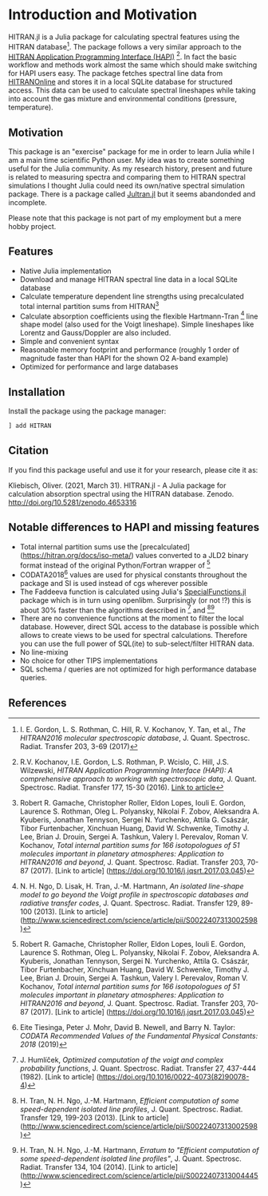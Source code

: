 # Introduction and Motivation

HITRAN.jl is a Julia package for calculating spectral features using the HITRAN database[^Gordon2017]. The package follows a very similar approach to the [HITRAN Application Programming Interface (HAPI)](https://github.com/hitranonline/hapi) [^Kochanov2016]. In fact the basic workflow and methods work almost the same which should make switching for HAPI users easy.
The package fetches spectral line data from [HITRANOnline](https://hitran.org) and stores it in a local SQLite database for structured access. This data can be used to calculate spectral lineshapes while taking into account the gas mixture and environmental conditions (pressure, temperature).

## Motivation

This package is an "exercise" package for me in order to learn Julia while I am a main time scientific Python user. My idea was to create something useful for the Julia community. As my research history, present and future is related to measuring spectra and comparing them to HITRAN spectral simulations I thought Julia could need its own/native spectral simulation package. There is a package called [Jultran.jl](https://github.com/jsbj/Jultran.jl) but it seems abandonded and incomplete.

Please note that this package is not part of my employment but a mere hobby project.

## Features

* Native Julia implementation
* Download and manage HITRAN spectral line data in a local SQLite database
* Calculate temperature dependent line strengths using precalculated total internal partition sums from HITRAN[^Gamache2017]
* Calculate absorption coefficients using the flexible Hartmann-Tran [^Ngo2013] line shape model (also used for the Voigt lineshape). Simple lineshapes like Lorentz and Gauss/Doppler are also included.
* Simple and convenient syntax
* Reasonable memory footprint and performance (roughly 1 order of magnitude faster than HAPI for the shown O2 A-band example)
* Optimized for performance and large databases

## Installation

Install the package using the package manager:

```julia
] add HITRAN
```

## Citation

If you find this package useful and use it for your research, please cite it as:

Kliebisch, Oliver. (2021, March 31). HITRAN.jl - A Julia package for calculation absorption spectral using the HITRAN database. Zenodo. http://doi.org/10.5281/zenodo.4653316

## Notable differences to HAPI and missing features

* Total internal partition sums use the [precalculated] (https://hitran.org/docs/iso-meta/) values converted to a JLD2 binary format instead of the original Python/Fortran wrapper of [^Gamache2017]
* CODATA2018[^Tiesinga2019] values are used for physical constants throughout the package and SI is used instead of cgs wherever possible
* The Faddeeva function is calculated using Julia's [SpecialFunctions.jl](https://github.com/JuliaMath/SpecialFunctions.jl) package which is in turn using openlibm. Surprisingly (or not !?) this is about 30% faster than the algorithms described in [^Humlíček1982] and [^Tran2013][^Tran2014]
* There are no convenience functions at the moment to filter the local database. However, direct SQL access to the database is possible which allows to create views to be used for spectral calculations. Therefore you can use the full power of SQL(ite) to sub-select/filter HITRAN data.
* No line-mixing
* No choice for other TIPS implementations
* SQL schema / queries are not optimized for high performance database queries.

## References

[^Gordon2017]: I. E. Gordon, L. S. Rothman, C. Hill, R. V. Kochanov, Y. Tan, et al., *The HITRAN2016 molecular spectroscopic database*, J. Quant. Spectrosc. Radiat. Transfer 203, 3-69 (2017)

[^Kochanov2016]: R.V. Kochanov, I.E. Gordon, L.S. Rothman, P. Wcislo, C. Hill, J.S. Wilzewski, *HITRAN Application Programming Interface (HAPI): A comprehensive approach to working with spectroscopic data*, J. Quant. Spectrosc. Radiat. Transfer 177, 15-30 (2016). [Link to article](http://dx.doi.org/10.1016/j.jqsrt.2016.03.005)

[^Gamache2017]: Robert R. Gamache, Christopher Roller, Eldon Lopes, Iouli E. Gordon, Laurence S. Rothman, Oleg L. Polyansky, Nikolai F. Zobov, Aleksandra A. Kyuberis, Jonathan Tennyson, Sergei N. Yurchenko, Attila G. Császár, Tibor Furtenbacher, Xinchuan Huang, David W. Schwenke, Timothy J. Lee, Brian J. Drouin, Sergei A. Tashkun, Valery I. Perevalov, Roman V. Kochanov, *Total internal partition sums for 166 isotopologues of 51 molecules important in planetary atmospheres: Application to HITRAN2016 and beyond*, J. Quant. Spectrosc. Radiat. Transfer 203, 70-87 (2017). [Link to article] (https://doi.org/10.1016/j.jqsrt.2017.03.045)

[^Ngo2013]: N. H. Ngo, D. Lisak, H. Tran, J.-M. Hartmann, *An isolated line-shape model to go beyond the Voigt profile in spectroscopic databases and radiative transfer codes*, J. Quant. Spectrosc. Radiat. Transfer 129, 89-100 (2013). [Link to article] (http://www.sciencedirect.com/science/article/pii/S0022407313002598)

[^Humlíček1982]: J. Humlíček, *Optimized computation of the voigt and complex probability functions*, J. Quant. Spectrosc. Radiat. Transfer 27, 437-444 (1982). [Link to article] (https://doi.org/10.1016/0022-4073(82)90078-4)

[^Tran2013]: H. Tran, N. H. Ngo, J.-M. Hartmann, *Efficient computation of some speed-dependent isolated line profiles*, J. Quant. Spectrosc. Radiat. Transfer 129, 199-203 (2013). [Link to article] (http://www.sciencedirect.com/science/article/pii/S0022407313002598)

[^Tran2014]: H. Tran, N. H. Ngo, J.-M. Hartmann, *Erratum to "Efficient computation of some speed-dependent isolated line profiles"*, J. Quant. Spectrosc. Radiat. Transfer 134, 104 (2014). [Link to article] (http://www.sciencedirect.com/science/article/pii/S0022407313004445)

[^Tiesinga2019]: Eite Tiesinga, Peter J. Mohr, David B. Newell, and Barry N. Taylor: *CODATA Recommended Values of the Fundamental Physical Constants: 2018* (2019)